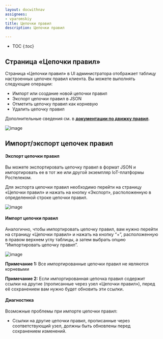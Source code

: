 ```yaml
---
layout: docwithnav
assignees:
- vparomskiy
title: Цепочки правил
description: Цепочки правил

---
```


* TOC
{:toc}

## Страница «Цепочки правил»

Страница «Цепочки правил» в UI администратора отображает таблицу настроенных цепочек правил клиента. Вы можете выполнять следующие операции:

 - Импорт или создание новой цепочки правил
 - Экспорт цепочки правил в JSON
 - Отметить цепочку правил как корневую
 - Удалить цепочку правил

 
Дополнительные сведения см. в [**документации по движку правил**](/docs/user-guide/rule-engine-2-0/re-getting-started/).

![image](/images/user-guide/ui/rule-chain-page.png)

## Импорт/экспорт цепочек правил

#### Экспорт цепочки правил

Вы можете экспортировать цепочку правил в формат JSON и импортировать ее в тот же или другой экземпляр IoT-платформы Ростелеком.

Для экспорта цепочки правил необходимо перейти на страницу «Цепочки правил» и нажать на кнопку «Экспорт», расположенную в определенной строке цепочки правил.
 
![image](/images/user-guide/ui/export-rule-chain.png)

#### Импорт цепочки правил

Аналогично, чтобы импортировать цепочку правил, вам нужно перейти на страницу «Цепочки правил» и нажать на кнопку “+”, расположенную в правом верхнем углу таблицы, а затем выбрать опцию “Импортировать цепочку правил”.

![image](/images/user-guide/ui/rule-import.png)

**Примечание 1:** Все импортированные цепочки правил не являются корневыми
 
**Примечание  2:** Если импортированная цепочка правил содержит ссылки на другие (прописанные через узел «Цепочки правил»), перед её сохранением вам нужно будет обновить эти ссылки. 

#### Диагностика

Возможные проблемы при импорте цепочки правил:

 - Ссылки на другие цепочки правил, прописанные через соответствующий узел, должны быть обновлены перед сохранением изменений.
